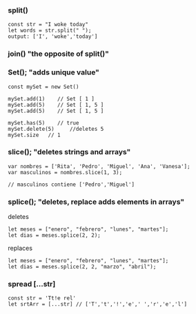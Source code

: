 ### split()

```
const str = "I woke today"
let words = str.split(" ");
output: ['I', 'woke','today']
```

### join() "the opposite of split()"

### Set(); "adds unique value"

```
const mySet = new Set()

mySet.add(1)    // Set [ 1 ]
mySet.add(5)    // Set [ 1, 5 ]
mySet.add(5)    // Set [ 1, 5 ]

mySet.has(5)    // true
mySet.delete(5)     //deletes 5
mySet.size   // 1
```

### slice(); "deletes strings and arrays"

```
var nombres = ['Rita', 'Pedro', 'Miguel', 'Ana', 'Vanesa'];
var masculinos = nombres.slice(1, 3);

// masculinos contiene ['Pedro','Miguel']
```

### splice(); "deletes, replace adds elements in arrays"

deletes

```
let meses = ["enero", "febrero", "lunes", "martes"];
let dias = meses.splice(2, 2);
```

replaces

```
let meses = ["enero", "febrero", "lunes", "martes"];
let dias = meses.splice(2, 2, "marzo", "abril");
```

### spread [...str]

```
const str = 'Tt!e rel'
let srtArr = [...str] // ['T','t','!','e',' ','r','e','l']
```
